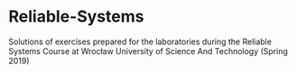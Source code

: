 # Reliable-Systems
Solutions of exercises prepared for the laboratories during the Reliable Systems Course at Wrocław University of Science And Technology (Spring 2019)
